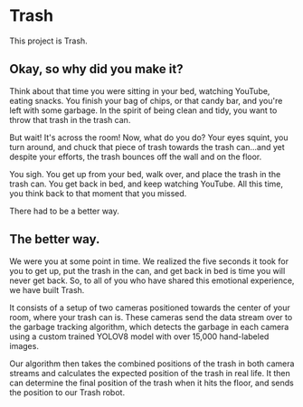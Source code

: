 # Trash

This project is Trash. 

## Okay, so why did you make it?
Think about that time you were sitting in your bed, watching YouTube, eating snacks. You finish your bag of chips, or that candy bar, and you're left with some garbage. In the spirit of being clean and tidy, you want to throw that trash in the trash can. 

But wait! It's across the room! Now, what do you do? Your eyes squint, you turn around, and chuck that piece of trash towards the trash can...and yet despite your efforts, the trash bounces off the wall and on the floor.

You sigh. You get up from your bed, walk over, and place the trash in the trash can. You get back in bed, and keep watching YouTube. All this time, you think back to that moment that you missed.

There had to be a better way.

## The better way.
We were you at some point in time. We realized the five seconds it took for you to get up, put the trash in the can, and get back in bed is time you will never get back. So, to all of you who have shared this emotional experience, we have built Trash.

It consists of a setup of two cameras positioned towards the center of your room, where your trash can is. These cameras send the data stream over to the garbage tracking algorithm, which detects the garbage in each camera using a custom trained YOLOV8 model with over 15,000 hand-labeled images. 

Our algorithm then takes the combined positions of the trash in both camera streams and calculates the expected position of the trash in real life. It then can determine the final position of the trash when it hits the floor, and sends the position to our Trash robot.
